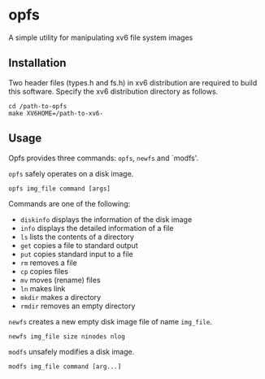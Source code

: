 opfs
========
A simple utility for manipulating xv6 file system images

## Installation

Two header files (types.h and fs.h) in xv6 distribution are required to build this software.
Specify the xv6 distribution directory as follows.

    cd /path-to-opfs
    make XV6HOME=/path-to-xv6-

## Usage

Opfs provides three commands: `opfs`, `newfs` and `modfs'.

`opfs` safely operates on a disk image.

    opfs img_file command [args]

Commands are one of the following:

* `diskinfo` displays the information of the disk image
* `info` displays the detailed information of a file
* `ls` lists the contents of a directory
* `get` copies a file to standard output
* `put` copies standard input to a file
* `rm` removes a file
* `cp` copies files
* `mv` moves (rename) files
* `ln` makes link
* `mkdir` makes a directory
* `rmdir` removes an empty directory 


`newfs` creates a new empty disk image file of name `img_file`.
 
    newfs img_file size ninodes nlog

`modfs` unsafely modifies a disk image.

    modfs img_file command [arg...]


